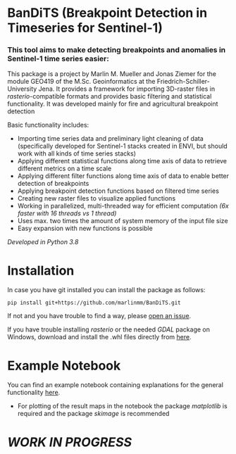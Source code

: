 # BanDiTS (Breakpoint Detection in Timeseries for Sentinel-1)

### This tool aims to make detecting breakpoints and anomalies in Sentinel-1 time series easier:
This package is a project by Marlin M. Mueller and Jonas Ziemer for the module GEO419 of the M.Sc. Geoinformatics at the
Friedrich-Schiller-University Jena. 
It provides a framework for importing 3D-raster files in _rasterio_-compatible formats and provides basic filtering and 
statistical functionality. 
It was developed mainly for fire and agricultural breakpoint detection

Basic functionality includes:

* Importing time series data and preliminary light cleaning of data (specifically developed for Sentinel-1 stacks 
created in ENVI, but should work with all kinds of time series stacks)
* Applying different statistical functions along time axis of data to retrieve different metrics on a time scale
* Applying different filter functions along time axis of data to enable better detection of breakpoints
* Applying breakpoint detection functions based on filtered time series
* Creating new raster files to visualize applied functions
* Working in parallelized, multi-threaded way for efficient computation _(6x faster with 16 threads vs 1 thread)_
* Uses max. two times the amount of system memory of the input file size
* Easy expansion with new functions is possible

_Developed in Python 3.8_

# Installation
In case you have git installed you can install the package as follows:

    pip install git+https://github.com/marlinmm/BanDiTS.git
    
If not and you have trouble to find a way, please [open an issue](https://github.com/marlinmm/BanDiTS/issues).

If you have trouble installing _rasterio_ or the needed _GDAL_ package on Windows, download and install the .whl files
directly from [here](https://www.lfd.uci.edu/~gohlke/pythonlibs/).


# Example Notebook
You can find an example notebook containing explanations for the general functionality [here](https://github.com/marlinmm/BanDiTS/blob/master/notebook/example.ipynb).
* For plotting of the result maps in the notebook the package _matplotlib_ is required and the package _skimage_ is recommended


# _WORK IN PROGRESS_